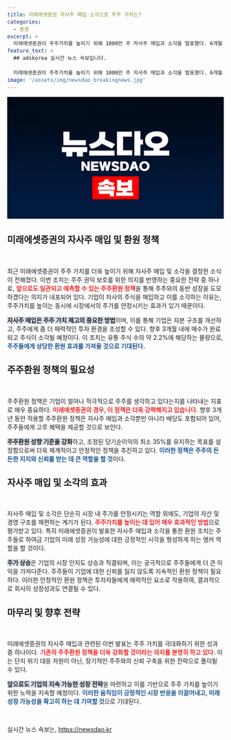 ```yaml
---
title: 미래에셋증권 자사주 매입·소각으로 주주 가치는?
categories:
  - 증권
excerpt: >
  미래에셋증권이 주주가치를 높이기 위해 1000만 주 자사주 매입과 소각을 발표했다. 6개월 만의 추가 조치로, 유통주식의 2.2%에 해당해 주주 권익 보호에 대한 의지를 담았다.
feature_text: >
  ## adskorea 실시간 뉴스 속보입니다.

  미래에셋증권이 주주가치를 높이기 위해 1000만 주 자사주 매입과 소각을 발표했다. 6개월 만의 추가 조치로, 유통주식의 2.2%에 해당해 주주 권익 보호에 대한 의지를 담았다.
image: '/assets/img/newsdao_breakingnews.jpg'
---
```


<p><img src="/assets/img/newsdao_breakingnews.jpg" alt="adskorea 속보" /></p>

<h2 data-ke-size="size26">미래에셋증권의 자사주 매입 및 환원 정책</h2>

<p data-ke-size="size16">&nbsp;</p>

<p>최근 미래에셋증권이 주주 가치를 더욱 높이기 위해 자사주 매입 및 소각을 결정한 소식이 전해졌다. 이번 조치는 주주 권익 보호를 위한 의지를 반영하는 중요한 전략 중 하나로, <b><span style="color: #ee2323;">앞으로도 일관되고 예측할 수 있는 주주환원 정책</span></b>을 통해 주주와의 동반 성장을 도모하겠다는 의지가 내포되어 있다. 기업이 자사의 주식을 매입하고 이를 소각하는 이유는, 주주가치를 높이는 동시에 시장에서의 주가를 안정시키는 효과가 있기 때문이다.</p>

<p><b><span style="background-color: #21538527;">자사주 매입은 주주 가치 제고의 중요한 방법</span></b>이며, 이를 통해 기업은 자본 구조를 개선하고, 주주에게 좀 더 매력적인 투자 환경을 조성할 수 있다. 향후 3개월 내에 매수가 완료되고 주식이 소각될 예정이다. 이 조치는 유통 주식 수의 약 2.2%에 해당하는 물량으로, <b><span style="color: #1a5490;">주주들에게 상당한 환원 효과를 가져올 것으로 기대된다.</span></b></p>

<h2 data-ke-size="size26">주주환원 정책의 필요성</h2>

<p data-ke-size="size16">&nbsp;</p>

<p>주주환원 정책은 기업이 얼마나 적극적으로 주주를 생각하고 있다는지를 나타내는 지표로 매우 중요하다. <b><span style="color: #ee2323;">미래에셋증권의 경우, 이 정책은 더욱 강력해지고 있습니다.</span></b> 향후 3개년 동안 적용할 주주환원 정책은 자사주 매입과 소각뿐만 아니라 배당도 포함되어 있어, 주주들에게 고루 혜택을 제공할 것으로 보인다. </p>

<p><b><span style="background-color: #21538527;">주주환원 성향 기준을 강화</span></b>하고, 조정된 당기순이익의 최소 35%를 유지하는 목표를 설정함으로써 더욱 체계적이고 안정적인 정책을 추진하고 있다. <b><span style="color: #1a5490;">이러한 정책은 주주의 든든한 지지와 신뢰를 받는 데 큰 역할을 할 것</span></b>이다.</p>

<h2 data-ke-size="size26">자사주 매입 및 소각의 효과</h2>

<p data-ke-size="size16">&nbsp;</p>

<p>자사주 매입 및 소각은 단순히 시장 내 주가를 안정시키는 역할 외에도, 기업의 자산 및 경영 구조를 재편하는 계기가 된다. <b><span style="color: #ee2323;">주주가치를 높이는 데 있어 매우 효과적인 방법</span></b>으로 평가받고 있다. 특히 미래에셋증권이 발표한 자사주 매입과 소각을 통한 환원 조치는 주주들로 하여금 기업의 미래 성장 가능성에 대한 긍정적인 시각을 형성하게 하는 앵커 역할을 할 것이다.</p>

<p><b><span style="background-color: #21538527;">주가 상승</span></b>은 기업의 시장 인지도 상승과 직결되며, 이는 궁극적으로 주주들에게 더 큰 이익을 가져다준다. 주주들이 기업에 대한 신뢰를 잃지 않도록 지속적인 환원 정책이 필요하다. 이러한 안정적인 환원 정책은 투자자들에게 매력적인 요소로 작용하여, 결과적으로 회사의 성장성과도 연결될 수 있다.</p>

<h2 data-ke-size="size26">마무리 및 향후 전략</h2>

<p data-ke-size="size16">&nbsp;</p>

<p>미래에셋증권의 자사주 매입과 관련된 이번 발표는 주주 가치를 극대화하기 위한 성과 중 하나이다. <b><span style="color: #ee2323;">기존의 주주환원 정책을 더욱 강화할 것이라는 의지를 분명히 하고 있다.</span></b> 이는 단지 위기 대응 차원이 아닌, 장기적인 주주와의 신뢰 구축을 위한 전략으로 풀이될 수 있다. </p>

<p><b><span style="background-color: #21538527;">앞으로도 기업의 지속 가능한 성장 전략</span></b>을 마련하고 이를 기반으로 주주 가치를 높이기 위한 노력을 지속할 예정이다. <b><span style="color: #1a5490;">이러한 움직임이 긍정적인 시장 반응을 이끌어내고, 미래 성장 가능성을 확고히 하는 데 기여할 것</span></b>으로 기대된다. </p>

<p data-ke-size="size16">&nbsp;</p>
실시간 뉴스 속보는, <a href="https://newsdao.kr" rel="dofollow">https://newsdao.kr</a>


